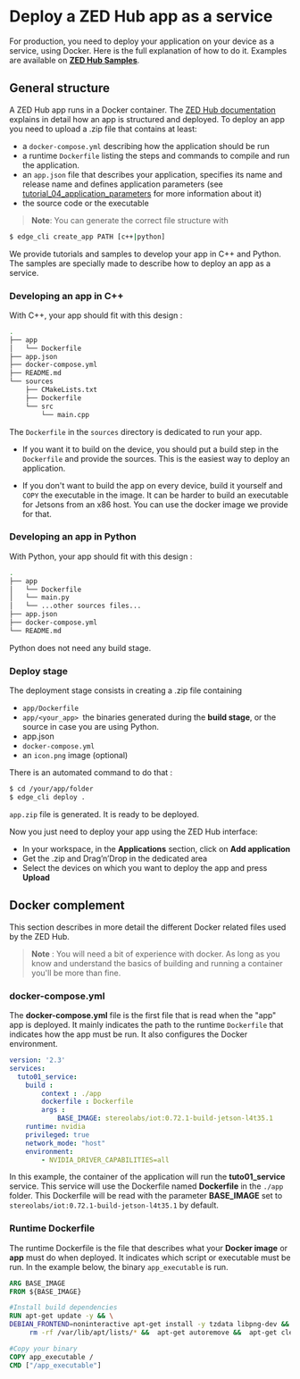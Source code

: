 # Deploy a ZED Hub app as a service

For production, you need to deploy your application on your device as a service, using Docker.
Here is the full explanation of how to do it. Examples are available on [**ZED Hub Samples**](./samples/README.md).

## General structure
A ZED Hub app runs in a Docker container. The [ZED Hub documentation](https://www.stereolabs.com/docs/cloud/applications/) explains in detail how an app is structured and deployed.
To deploy an app you need to upload a .zip file that contains at least:
- a `docker-compose.yml` describing how the application should be run
- a runtime `Dockerfile` listing the steps and commands to compile and run the application.
- an `app.json` file that describes your application, specifies its name and release name and defines application parameters (see [tutorial_04_application_parameters](./tutorials/tutorial_04_application_parameters/README.md) for more information about it)
- the source code or the executable

> **Note**: You can generate the correct file structure with
```bash
$ edge_cli create_app PATH [c++|python]
```

We provide tutorials and samples to develop your app in C++ and Python. The samples are specially made to describe how to deploy an app as a service.

### Developing an app in C++

With C++, your app should fit with this design :

```bash
.
├── app
│   └── Dockerfile
├── app.json
├── docker-compose.yml
├── README.md
└── sources
    ├── CMakeLists.txt
    ├── Dockerfile
    └── src
        └── main.cpp
```
The `Dockerfile` in the `sources` directory is dedicated to run your app. 
- If you want it to build on the device, you should put a build step in the `Dockerfile` and provide the sources. This is the easiest way to deploy an application.

- If you don't want to build the app on every device, build it yourself and `COPY` the executable in the image. It can be harder to build an executable for Jetsons from an x86 host. You can use the docker image we provide for that.

### Developing an app in Python
With Python, your app should fit with this design :

```bash
.
├── app
│   └── Dockerfile
│   └── main.py
│   └── ...other sources files...
├── app.json
├── docker-compose.yml
└── README.md

```
Python does not need any build stage.

### Deploy stage
The deployment stage consists in creating a .zip file containing
- `app/Dockerfile`
- `app/<your_app> `the binaries generated during the **build stage**, or the source in case you are using Python.
- app.json
- `docker-compose.yml`
- an `icon.png` image (optional)

There is an automated command to do that :
```bash
$ cd /your/app/folder
$ edge_cli deploy .
```
`app.zip` file is generated. It is ready to be deployed.

Now you just need to deploy your app using the ZED Hub interface:
- In your workspace, in the **Applications** section, click on **Add application**
- Get the .zip and Drag’n’Drop in the dedicated area
- Select the devices on which you want to deploy the app and press **Upload**


## Docker complement
This section describes in more detail the different Docker related files used by the ZED Hub.

> **Note** : You will need a bit of experience with docker. As long as you know and understand the basics of building and running a container you'll be more than fine.

### docker-compose.yml
The **docker-compose.yml** file is the first file that is read when the "app" app is deployed. It mainly indicates the path to the runtime `Dockerfile` that indicates how the app must be run. It also configures the Docker environment.
```yml
version: '2.3'
services:
  tuto01_service:
    build :
        context : ./app
        dockerfile : Dockerfile
        args :
            BASE_IMAGE: stereolabs/iot:0.72.1-build-jetson-l4t35.1
    runtime: nvidia
    privileged: true
    network_mode: "host"
    environment:
        - NVIDIA_DRIVER_CAPABILITIES=all
```

In this example, the container of the application will run the **tuto01_service** service. This service will use the Dockerfile named **Dockerfile** in the `./app` folder. This Dockerfile will be read with the parameter **BASE_IMAGE** set to `stereolabs/iot:0.72.1-build-jetson-l4t35.1` by default.


### Runtime Dockerfile

The runtime Dockerfile is the file that describes what your **Docker image** or **app** must do when deployed. It indicates which script or executable must be run. In the example below, the binary `app_executable` is run.

```dockerfile
ARG BASE_IMAGE
FROM ${BASE_IMAGE}

#Install build dependencies
RUN apt-get update -y && \
DEBIAN_FRONTEND=noninteractive apt-get install -y tzdata libpng-dev && \
     rm -rf /var/lib/apt/lists/* &&  apt-get autoremove &&  apt-get clean

#Copy your binary
COPY app_executable /
CMD ["/app_executable"]

```